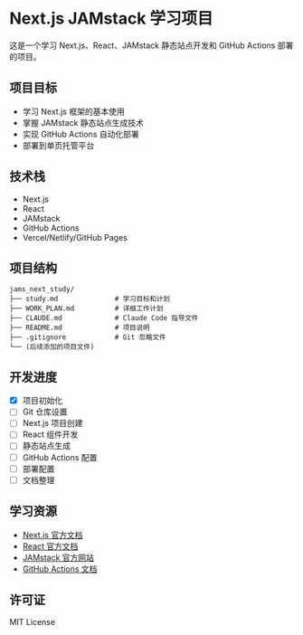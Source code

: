 # Next.js JAMstack 学习项目

这是一个学习 Next.js、React、JAMstack 静态站点开发和 GitHub Actions 部署的项目。

## 项目目标

- 学习 Next.js 框架的基本使用
- 掌握 JAMstack 静态站点生成技术
- 实现 GitHub Actions 自动化部署
- 部署到单页托管平台

## 技术栈

- Next.js
- React
- JAMstack
- GitHub Actions
- Vercel/Netlify/GitHub Pages

## 项目结构

```
jams_next_study/
├── study.md              # 学习目标和计划
├── WORK_PLAN.md          # 详细工作计划
├── CLAUDE.md             # Claude Code 指导文件
├── README.md             # 项目说明
├── .gitignore            # Git 忽略文件
└── (后续添加的项目文件)
```

## 开发进度

- [x] 项目初始化
- [ ] Git 仓库设置
- [ ] Next.js 项目创建
- [ ] React 组件开发
- [ ] 静态站点生成
- [ ] GitHub Actions 配置
- [ ] 部署配置
- [ ] 文档整理

## 学习资源

- [Next.js 官方文档](https://nextjs.org/docs)
- [React 官方文档](https://reactjs.org/docs)
- [JAMstack 官方网站](https://jamstack.org/)
- [GitHub Actions 文档](https://docs.github.com/en/actions)

## 许可证

MIT License